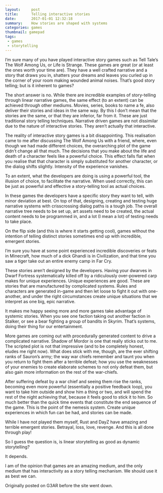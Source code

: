```yaml
---
layout:     post
title:      Telling interactive stories
date:       2017-01-01 12:32:18
summary:    How stories are shaped with systems
categories: games
thumbnail: gamepad
tags:
 - games
 - storytelling
---
```


I’m sure many of you have played interactive story games such as Tell Tale’s The Wolf Among Us, or Life is Strange. These games are great (or at least the ones worth your time are). They have a well crafted narrative and a story that draws you in, shatters your dreams and leaves you curled up in the corner of your room making wounded animal noises. That’s good story telling; but is it inherent to games?

The short answer is no. While there are incredible examples of story-telling through linear narrative games, the same effect (to an extent) can be achieved through other mediums. Movies, series, books to name a fe, also deliver their stories and ideas in the same way. By this I don’t mean that the stories are the same, or that they are inferior, far from it. These are just traditional story telling techniques. Narrative driven games are not dissimilar due to the nature of interactive stories. They aren’t actually that interactive.

The reality of interactive story games is a bit disappointing. This realisation came to me after discussing The Wolf Among Us with a friend, where, even though we had made different choices, the overarching plot of the game didn’t change all that much. The decisions that you make about the life and death of a character feels like a powerful choice. This effect falls flat when you realise that that character is simply substituted for another character, or the dialog shifts slightly. Intensity of the experience vanishes.

To an extent, what the developers are doing is using a powerful tool, the illusion of choice, to facilitate the narrative. When used correctly, this can be just as powerful and effective a story-telling tool as actual choices.

In these games the developers have a specific story they want to tell, with minor deviation at best. On top of that, designing, creating and testing huge narrative systems with crisscrossing dialog paths is a tough job. The overall narrative tree needs to be set up, art assets need to be created, the actual content needs to be programmed in, and a lot (I mean a lot) of testing needs to take place.

On the flip side (and this is where it starts getting cool), games without the intention of telling distinct stories sometimes end up with incredible, emergent stories.

I’m sure you have at some point experienced incredible discoveries or feats in Minecraft, how much of a dick Ghandi is in Civilization, and that time you saw a tiger take out an entire enemy camp in Far Cry.

These stories aren’t designed by the developers. Having your dwarves in Dwarf Fortress systematically killed off by a ridiculously over-powered carp makes for unique experiences. Unique experiences are good. These are stories that are manufactured by complicated systems. Rules and characters are generated in-game and then let loose to fight it out with one-another, and under the right circumstances create unique situations that we interpret as one big, epic narrative.

It makes me happy seeing more and more games take advantage of systemic stories. When you see one faction taking out another faction in Stalker, or see a bear fighting a group of bandits in Skyrim. That’s systems, doing their thing for our entertainment.

More games are coming out with procedurally generated content to drive a complicated narrative. Shadow of Mordor is one that really sticks out to me. The scripted plot is not that impressive (and to be completely honest, eludes me right now). What does stick with me, though, are the ever shifting ranks of Sauron’s army; the way war chiefs remember and taunt you when you return to fight them after a terrible defeat; how you use the weaknesses of your enemies to create elaborate schemes to not only defeat them, but also gain more information on the rest of the war-chiefs.

After suffering defeat by a war chief and seeing them rise the ranks, becoming even more powerful (essentially a positive feedback loop), you want to take him outside and show him a thing or two, and will spend the rest of the night achieving that, because it feels good to stick it to him. So much better than the quick time events that constitute the end sequence of the game. This is the point of the nemesis system. Create unique experiences in which fun can be had, and stories can be made.

While I have not played them myself, Rust and DayZ have amazing and terrible emergent stories. Betrayal, loss, love, revenge. And this is all done through play!

So I guess the question is, is linear storytelling as good as dynamic storytelling?

It depends.

I am of the opinion that games are an amazing medium, and the only medium that has interactivity as a story telling mechanism. We should use it as best we can.

Originally posted on G3AR before the site went down.
